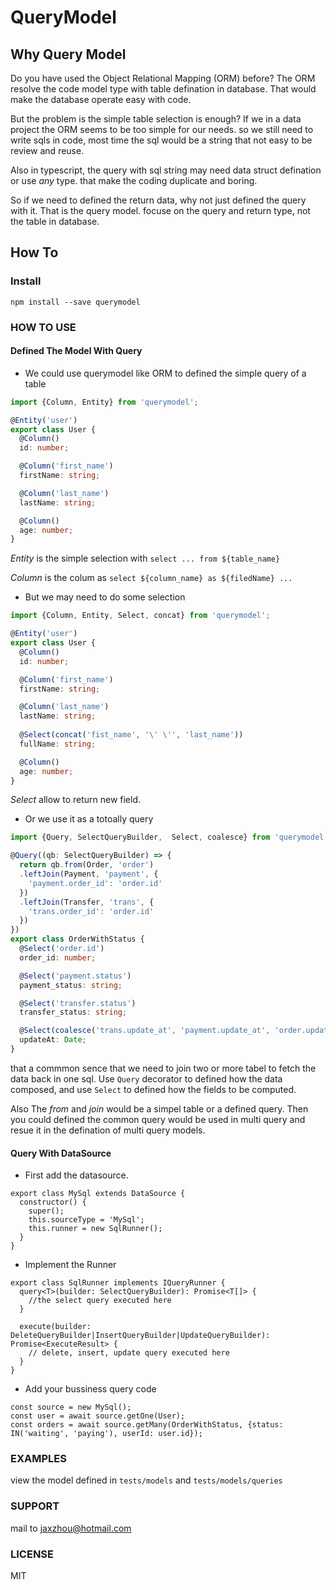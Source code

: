 # QueryModel

## Why Query Model

Do you have used the Object Relational Mapping (ORM) before? The ORM resolve the code model type with table defination in database. That would make the database operate easy with code.

But the problem is the simple table selection is enough? If we in a data project the ORM seems to be too simple for our needs. so we still need to write sqls in code, most time the sql would be a string that not easy to be review and reuse.

Also in typescript, the query with sql string may need data struct defination or use *any* type. that make the coding duplicate and boring.

So if we need to defined the return data, why not just defined the query with it. That is the query model. focuse on the query and return type, not the table in database.

## How To

### Install

```npm install --save querymodel```

### HOW TO USE

#### Defined The Model With Query

- We could use querymodel like ORM to defined the simple query of a table

```typescript
import {Column, Entity} from 'querymodel';

@Entity('user')
export class User {
  @Column()
  id: number;

  @Column('first_name')
  firstName: string;

  @Column('last_name')
  lastName: string;

  @Column()
  age: number;
}
```

*Entity* is the simple selection with ```select ... from ${table_name}```

*Column* is the colum as ```select ${column_name} as ${filedName} ...```

- But we may need to do some selection

```typescript
import {Column, Entity, Select, concat} from 'querymodel';

@Entity('user')
export class User {
  @Column()
  id: number;

  @Column('first_name')
  firstName: string;

  @Column('last_name')
  lastName: string;
  
  @Select(concat('fist_name', '\' \'', 'last_name'))
  fullName: string;

  @Column()
  age: number;
}
```

*Select* allow to return new field.

- Or we use it as a totoally query

```typescript
import {Query, SelectQueryBuilder,  Select, coalesce} from 'querymodel';

@Query((qb: SelectQueryBuilder) => {
  return qb.from(Order, 'order')
  .leftJoin(Payment, 'payment', {
    'payment.order_id': 'order.id'
  })
  .leftJoin(Transfer, 'trans', {
    'trans.order_id': 'order.id'
  })
})
export class OrderWithStatus {
  @Select('order.id')
  order_id: number;

  @Select('payment.status')
  payment_status: string;

  @Select('transfer.status')
  transfer_status: string;

  @Select(coalesce('trans.update_at', 'payment.update_at', 'order.update_at'))
  updateAt: Date;
}
```

that a commmon sence that we need to join two or more tabel to fetch the data back in one sql. Use ```Query``` decorator to defined how the data composed, and use ```Select``` to defined how the fields to be computed.

Also The *from* and *join* would be a simpel table or a defined query. Then you could defined the common query would be used in multi query and resue it in the defination of multi query models.

#### Query With DataSource

- First add the datasource.

```
export class MySql extends DataSource {
  constructor() {
    super();
    this.sourceType = 'MySql';
    this.runner = new SqlRunner();
  }
}
```

- Implement the Runner

```
export class SqlRunner implements IQueryRunner {
  query<T>(builder: SelectQueryBuilder): Promise<T[]> {
    //the select query executed here
  }

  execute(builder: DeleteQueryBuilder|InsertQueryBuilder|UpdateQueryBuilder): Promise<ExecuteResult> {
    // delete, insert, update query executed here
  }
}
```

- Add your bussiness query code

```
const source = new MySql();
const user = await source.getOne(User);
const orders = await source.getMany(OrderWithStatus, {status: IN('waiting', 'paying'), userId: user.id});
```

### EXAMPLES

view the model defined in ```tests/models```  and ```tests/models/queries```

### SUPPORT

mail to jaxzhou@hotmail.com

### LICENSE

MIT